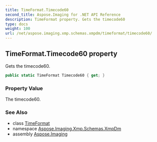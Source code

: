 ```yaml
---
title: TimeFormat.Timecode60
second_title: Aspose.Imaging for .NET API Reference
description: TimeFormat property. Gets the timecode60
type: docs
weight: 100
url: /net/aspose.imaging.xmp.schemas.xmpdm/timeformat/timecode60/
---
```

## TimeFormat.Timecode60 property

Gets the timecode60.

```csharp
public static TimeFormat Timecode60 { get; }
```

### Property Value

The timecode60.

### See Also

* class [TimeFormat](../)
* namespace [Aspose.Imaging.Xmp.Schemas.XmpDm](../../timeformat/)
* assembly [Aspose.Imaging](../../../)



